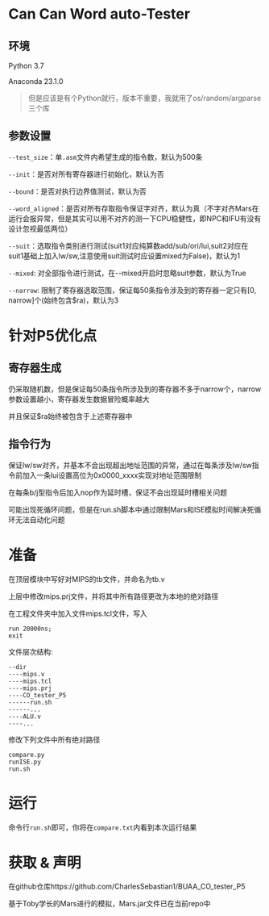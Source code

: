 #  Can Can Word auto-Tester
## 环境
Python 3.7

Anaconda 23.1.0
> 但是应该是有个Python就行，版本不重要，我就用了os/random/argparse三个库

## 参数设置
`--test_size`：单`.asm`文件内希望生成的指令数，默认为500条

`--init`：是否对所有寄存器进行初始化，默认为否

`--bound`：是否对执行边界值测试，默认为否

`--word_aligned`：是否对所有存取指令保证字对齐，默认为真（不字对齐Mars在运行会报异常，但是其实可以用不对齐的测一下CPU稳健性，即NPC和IFU有没有设计忽视最低两位）

`--suit`：选取指令类别进行测试(suit1对应纯算数add/sub/ori/lui,suit2对应在suit1基础上加入lw/sw,注意使用suit测试时应设置mixed为False)，默认为1

`--mixed`: 对全部指令进行测试，在--mixed开启时忽略suit参数，默认为True

`--narrow`: 限制了寄存器选取范围，保证每50条指令涉及到的寄存器一定只有\[0, narrow]个(始终包含$ra)，默认为3

# 针对P5优化点
## 寄存器生成
仍采取随机数，但是保证每50条指令所涉及到的寄存器不多于narrow个，narrow参数设置越小，寄存器发生数据冒险概率越大

并且保证$ra始终被包含于上述寄存器中

## 指令行为
保证lw/sw对齐，并基本不会出现超出地址范围的异常，通过在每条涉及lw/sw指令前加入一条lui设置高位为0x0000_xxxx实现对地址范围限制

在每条b/j型指令后加入nop作为延时槽，保证不会出现延时槽相关问题

可能出现死循环问题，但是在run.sh脚本中通过限制Mars和ISE模拟时间解决死循环无法自动化问题

# 准备
在顶层模块中写好对MIPS的tb文件，并命名为tb.v

上层中修改mips.prj文件，并将其中所有路径更改为本地的绝对路径

在工程文件夹中加入文件mips.tcl文件，写入
```
run 20000ns;
exit
```

文件层次结构:
```
--dir
----mips.v
----mips.tcl
----mips.prj
----CO_tester_P5
------run.sh
------...
----ALU.v
----...
```

修改下列文件中所有绝对路径
```
compare.py
runISE.py
run.sh
```
# 运行
命令行`run.sh`即可，你将在`compare.txt`内看到本次运行结果

# 获取 & 声明
在github仓库https://github.com/CharlesSebastian1/BUAA_CO_tester_P5

基于Toby学长的Mars进行的模拟，Mars.jar文件已在当前repo中